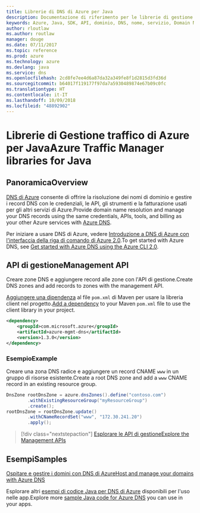 ```yaml
---
title: Librerie di DNS di Azure per Java
description: Documentazione di riferimento per le librerie di gestione di DNS di Azure per Java
keywords: Azure, Java, SDK, API, dominio, DNS, nome, servizio, Domain Name Service
author: rloutlaw
ms.author: routlaw
manager: douge
ms.date: 07/11/2017
ms.topic: reference
ms.prod: azure
ms.technology: azure
ms.devlang: java
ms.service: dns
ms.openlocfilehash: 2cd8fe7ee4d6a87da32a349fe8f1d2815d3fd36d
ms.sourcegitcommit: b64017f119177f97da7a5930489874e67b09c0fc
ms.translationtype: HT
ms.contentlocale: it-IT
ms.lasthandoff: 10/09/2018
ms.locfileid: "48892902"
---
```

# <a name="azure-traffic-manager-libraries-for-java"></a><span data-ttu-id="2848d-104">Librerie di Gestione traffico di Azure per Java</span><span class="sxs-lookup"><span data-stu-id="2848d-104">Azure Traffic Manager libraries for Java</span></span>

## <a name="overview"></a><span data-ttu-id="2848d-105">Panoramica</span><span class="sxs-lookup"><span data-stu-id="2848d-105">Overview</span></span>

<span data-ttu-id="2848d-106">[DNS di Azure](/azure/dns/dns-overview) consente di offrire la risoluzione dei nomi di dominio e gestire i record DNS con le credenziali, le API, gli strumenti e la fatturazione usati per gli altri servizi di Azure.</span><span class="sxs-lookup"><span data-stu-id="2848d-106">Provide domain name resolution and manage your DNS records using the same credentials, APIs, tools, and billing as your other Azure services with [Azure DNS](/azure/dns/dns-overview).</span></span>

<span data-ttu-id="2848d-107">Per iniziare a usare DNS di Azure, vedere [Introduzione a DNS di Azure con l'interfaccia della riga di comando di Azure 2.0](/azure/dns/dns-getstarted-cli).</span><span class="sxs-lookup"><span data-stu-id="2848d-107">To get started with Azure DNS, see [Get started with Azure DNS using the Azure CLI 2.0](/azure/dns/dns-getstarted-cli).</span></span>

## <a name="management-api"></a><span data-ttu-id="2848d-108">API di gestione</span><span class="sxs-lookup"><span data-stu-id="2848d-108">Management API</span></span>

<span data-ttu-id="2848d-109">Creare zone DNS e aggiungere record alle zone con l'API di gestione.</span><span class="sxs-lookup"><span data-stu-id="2848d-109">Create DNS zones and add records to zones with the management API.</span></span>

<span data-ttu-id="2848d-110">[Aggiungere una dipendenza](https://maven.apache.org/guides/getting-started/index.html#How_do_I_use_external_dependencies) al file `pom.xml` di Maven per usare la libreria client nel progetto.</span><span class="sxs-lookup"><span data-stu-id="2848d-110">[Add a dependency](https://maven.apache.org/guides/getting-started/index.html#How_do_I_use_external_dependencies) to your Maven `pom.xml` file to use the client library in your project.</span></span>

```XML
<dependency>
    <groupId>com.microsoft.azure</groupId>
    <artifactId>azure-mgmt-dns</artifactId>
    <version>1.3.0</version>
</dependency>
```   

### <a name="example"></a><span data-ttu-id="2848d-111">Esempio</span><span class="sxs-lookup"><span data-stu-id="2848d-111">Example</span></span>

<span data-ttu-id="2848d-112">Creare una zona DNS radice e aggiungere un record CNAME `www` in un gruppo di risorse esistente.</span><span class="sxs-lookup"><span data-stu-id="2848d-112">Create a root DNS zone and add a `www` CNAME record in an existing resource group.</span></span>

```java
DnsZone rootDnsZone = azure.dnsZones().define("contoso.com")
        .withExistingResourceGroup("myResourceGroup")
        .create();
rootDnsZone = rootDnsZone.update()
        .withCNameRecordSet("www", "172.30.241.20")
        .apply();
```

> [!div class="nextstepaction"]
> [<span data-ttu-id="2848d-113">Esplorare le API di gestione</span><span class="sxs-lookup"><span data-stu-id="2848d-113">Explore the Management APIs</span></span>](/java/api/overview/azure/dns/management)

## <a name="samples"></a><span data-ttu-id="2848d-114">Esempi</span><span class="sxs-lookup"><span data-stu-id="2848d-114">Samples</span></span>

[<span data-ttu-id="2848d-115">Ospitare e gestire i domini con DNS di Azure</span><span class="sxs-lookup"><span data-stu-id="2848d-115">Host and manage your domains with Azure DNS</span></span>](https://github.com/Azure-Samples/dns-java-host-and-manage-your-domains)

<span data-ttu-id="2848d-116">Esplorare altri [esempi di codice Java per DNS di Azure](https://azure.microsoft.com/resources/samples/?platform=java&term=dns) disponibili per l'uso nelle app.</span><span class="sxs-lookup"><span data-stu-id="2848d-116">Explore more [sample Java code for Azure DNS](https://azure.microsoft.com/resources/samples/?platform=java&term=dns) you can use in your apps.</span></span>

<!---Loc Comment: Please, refer to conversation section to check the issue. Thanks.--->
